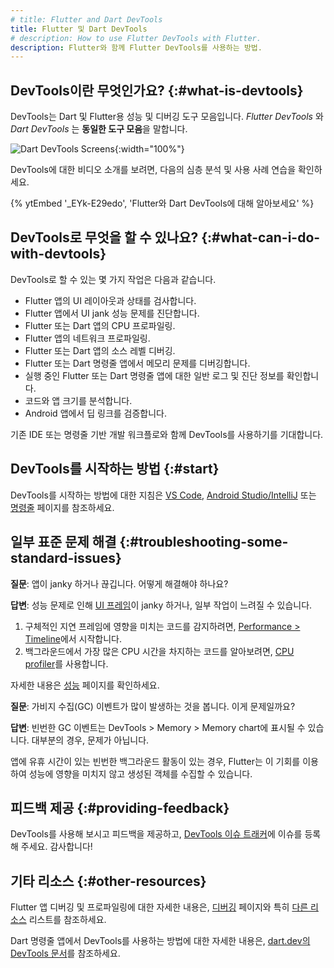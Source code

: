 ```yaml
---
# title: Flutter and Dart DevTools
title: Flutter 및 Dart DevTools
# description: How to use Flutter DevTools with Flutter.
description: Flutter와 함께 Flutter DevTools를 사용하는 방법.
---
```


## DevTools이란 무엇인가요? {:#what-is-devtools}

DevTools는 Dart 및 Flutter용 성능 및 디버깅 도구 모음입니다. 
_Flutter DevTools_ 와 _Dart DevTools_ 는 **동일한 도구 모음**을 말합니다.

![Dart DevTools Screens](/assets/images/docs/tools/devtools/dart-devtools.gif){:width="100%"}

DevTools에 대한 비디오 소개를 보려면, 다음의 심층 분석 및 사용 사례 연습을 확인하세요.

{% ytEmbed '_EYk-E29edo', 'Flutter와 Dart DevTools에 대해 알아보세요' %}

## DevTools로 무엇을 할 수 있나요? {:#what-can-i-do-with-devtools}

DevTools로 할 수 있는 몇 가지 작업은 다음과 같습니다.

* Flutter 앱의 UI 레이아웃과 상태를 검사합니다.
* Flutter 앱에서 UI jank 성능 문제를 진단합니다.
* Flutter 또는 Dart 앱의 CPU 프로파일링.
* Flutter 앱의 네트워크 프로파일링.
* Flutter 또는 Dart 앱의 소스 레벨 디버깅.
* Flutter 또는 Dart 명령줄 앱에서 메모리 문제를 디버깅합니다.
* 실행 중인 Flutter 또는 Dart 명령줄 앱에 대한 일반 로그 및 진단 정보를 확인합니다.
* 코드와 앱 크기를 분석합니다.
* Android 앱에서 딥 링크를 검증합니다.

기존 IDE 또는 명령줄 기반 개발 워크플로와 함께 DevTools를 사용하기를 기대합니다.

<a id="how-do-i-install-devtools"></a>
<a id="install-devtools"></a>

## DevTools를 시작하는 방법 {:#start}

DevTools를 시작하는 방법에 대한 지침은 
[VS Code][], [Android Studio/IntelliJ][] 또는 [명령줄][command line] 페이지를 참조하세요.

## 일부 표준 문제 해결 {:#troubleshooting-some-standard-issues}

**질문**: 앱이 janky 하거나 끊깁니다. 어떻게 해결해야 하나요?

**답변**: 성능 문제로 인해 [UI 프레임][UI frames]이 janky 하거나, 일부 작업이 느려질 수 있습니다.

  1. 구체적인 지연 프레임에 영향을 미치는 코드를 감지하려면, [Performance > Timeline][]에서 시작합니다.
  2. 백그라운드에서 가장 많은 CPU 시간을 차지하는 코드를 알아보려면, [CPU profiler][]를 사용합니다.

자세한 내용은 [성능][Performance] 페이지를 확인하세요.

**질문**: 가비지 수집(GC) 이벤트가 많이 발생하는 것을 봅니다. 이게 문제일까요?

**답변**: 빈번한 GC 이벤트는 DevTools > Memory > Memory chart에 표시될 수 있습니다. 대부분의 경우, 문제가 아닙니다.

앱에 유휴 시간이 있는 빈번한 백그라운드 활동이 있는 경우, 
Flutter는 이 기회를 이용하여 성능에 영향을 미치지 않고 생성된 객체를 수집할 수 있습니다.

[CPU profiler]: /tools/devtools/cpu-profiler
[Performance]: /perf
[Performance > Timeline]: /tools/devtools/performance#timeline-events-tab
[UI frames]: /perf/ui-performance

## 피드백 제공 {:#providing-feedback}

DevTools를 사용해 보시고 피드백을 제공하고, [DevTools 이슈 트래커][DevTools issue tracker]에 이슈를 등록해 주세요. 감사합니다!

## 기타 리소스 {:#other-resources}

Flutter 앱 디버깅 및 프로파일링에 대한 자세한 내용은, 
[디버깅][Debugging] 페이지와 특히 [다른 리소스][other resources] 리스트를 참조하세요.

Dart 명령줄 앱에서 DevTools를 사용하는 방법에 대한 자세한 내용은, 
[dart.dev의 DevTools 문서]({{site.dart-site}}/tools/dart-devtools)를 참조하세요.

[Android Studio/IntelliJ]: /tools/devtools/android-studio
[VS Code]: /tools/devtools/vscode
[command line]: /tools/devtools/cli
[DevTools issue tracker]: {{site.github}}/flutter/devtools/issues
[Debugging]: /testing/debugging
[Other resources]: /testing/debugging#other-resources
